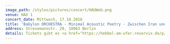 ```yaml
---
image_path: /styles/pictures/concert/HAUWeb.png
venue: HAU 1
concert_date: Mittwoch, 17.10.2018
title: 'Babylon ORCHESTRA - Minimal Acoustic Poetry - Zwischen Iran und Palästina'
address: Stresemannstr. 29, 10963 Berlin
details: Tickets gibt es <a href="https://hebbel-am-ufer.reservix.de/p/reservix/event/1264441?_locale=de"> hier </a>
---
```

